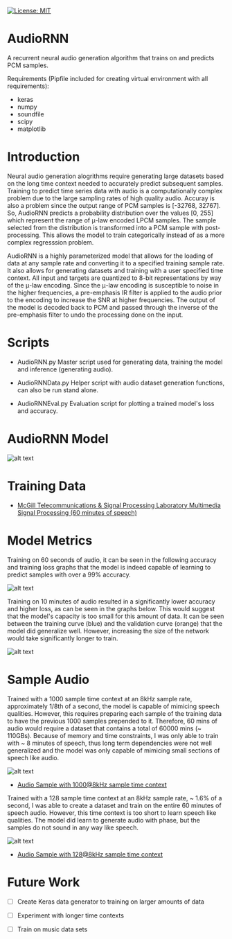 [![License: MIT](https://img.shields.io/badge/License-MIT-yellow.svg)](https://github.com/mpc6/AudioRNN/blob/master/LICENSE.txt)

# AudioRNN

  A recurrent neural audio generation algorithm that trains on and predicts PCM samples.
  
  Requirements (Pipfile included for creating virtual environment with all requirements):

- keras
- numpy
- soundfile
- scipy
- matplotlib
    
# Introduction

Neural audio generation alogrithms require generating large datasets based on the long time context needed to accurately predict subsequent samples. Training to predict time series data with audio is a computationally complex problem due to the large sampling rates of high quality audio. Accuray is also a problem since the output range of PCM samples is [-32768, 32767]. So, AudioRNN predicts a probability distribution over the values [0, 255] which represent the range of μ-law encoded LPCM samples. The sample selected from the distribution is transformed into a PCM sample with post-processing. This allows the model to train categorically instead of as a more complex regresssion problem.
  
AudioRNN is a highly parameterized model that allows for the loading of data at any sample rate and converting it to a specified training sample rate. It also allows for generating datasets and training with a user specified time context. All input and targets are quantized to 8-bit representations by way of the μ-law encoding. Since the μ-law encoding is susceptible to noise in the higher frequencies, a pre-emphasis IR filter is applied to the audio prior to the encoding to increase the SNR at higher frequencies. The output of the model is decoded back to PCM and passed through the inverse of the pre-emphasis filter to undo the processing done on the input.
  
# Scripts
- AudioRNN.py
  Master script used for generating data, training the model and inference (generating audio).
  
- AudioRNNData.py
  Helper script with audio dataset generation functions, can also be run stand alone.

- AudioRNNEval.py
  Evaluation script for plotting a trained model's loss and accuracy.
  
# AudioRNN Model

![alt text](https://github.com/mpc6/AudioRNN/blob/master/ReadmeAssets/GRU-AudioRNN.png "AudioRNN model")

# Training Data

 - [McGill Telecommunications & Signal Processing Laboratory
Multimedia Signal Processing (60 minutes of speech)](http://www-mmsp.ece.mcgill.ca/Documents/Data)

# Model Metrics

Training on 60 seconds of audio, it can be seen in the following accuracy and training loss graphs that the model is indeed capable of learning to predict samples with over a 99% accuracy.

![alt text](https://github.com/mpc6/AudioRNN/blob/master/ReadmeAssets/AudioRNN1min.png "AudioRNN model trained on 60 secs data")

Training on 10 minutes of audio resulted in a significantly lower accuracy and higher loss, as can be seen in the graphs below. This would suggest that the model's capacity is too small for this amount of data. It can be seen between the training curve (blue) and the validation curve (orange) that the model did generalize well. However, increasing the size of the network would take significantly longer to train.

![alt text](https://github.com/mpc6/AudioRNN/blob/master/ReadmeAssets/AudioRNN60mins.png "AudioRNN model trained on 60 mins data")

# Sample Audio 

  Trained with a 1000 sample time context at an 8kHz sample rate, approximately 1/8th of a second, the model is capable of mimicing speech qualities. However, this requires preparing each sample of the training data to have the previous 1000 samples prepended to it. Therefore, 60 mins of audio would require a dataset that contains a total of 60000 mins (~ 110GBs). Because of memory and time constraints, I was only able to train with ~ 8 minutes of speech, thus long term dependencies were not well generalized and the model was only capable of mimicing small sections of speech like audio.
  
   ![alt text](https://github.com/mpc6/AudioRNN/blob/master/ReadmeAssets/AudioRNNwav1000ts.png "AudioRNN model 1000 time steps")
  - [Audio Sample with 1000@8kHz sample time context](https://mpc6.github.io/AudioRNNDemo/output-1000ts.wav)
  
  Trained with a 128 sample time context at an 8kHz sample rate, ~ 1.6% of a second, I was able to create a dataset and train on the entire 60 minutes of speech audio. However, this time context is too short to learn speech like qualities. The model did learn to generate audio with phase, but the samples do not sound in any way like speech.
  
  ![alt text](https://github.com/mpc6/AudioRNN/blob/master/ReadmeAssets/AudioRNNwav128ts.png "AudioRNN model 128 time steps")
  - [Audio Sample with 128@8kHz sample time context](https://mpc6.github.io/AudioRNNDemo/output-128ts.wav)
  
# Future Work

- [ ] Create Keras data generator to training on larger amounts of data
- [ ] Experiment with longer time contexts
- [ ] Train on music data sets


